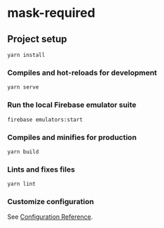 # mask-required

## Project setup
```
yarn install
```

### Compiles and hot-reloads for development
```
yarn serve
```

### Run the local Firebase emulator suite
```
firebase emulators:start
```

### Compiles and minifies for production
```
yarn build
```

### Lints and fixes files
```
yarn lint
```

### Customize configuration
See [Configuration Reference](https://cli.vuejs.org/config/).
